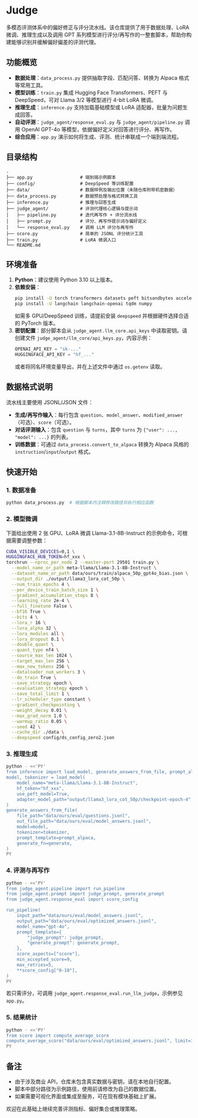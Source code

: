# Judge

多模态评测体系中的偏好修正与评分流水线。该仓库提供了用于数据处理、LoRA 微调、推理生成以及调用 GPT 系列模型进行评分/再写作的一整套脚本，帮助你构建能够识别并缓解偏好偏差的评测代理。

## 功能概览
- **数据处理**：`data_process.py` 提供抽取字段、匹配问答、转换为 Alpaca 格式等常用工具。
- **模型训练**：`train.py` 集成 Hugging Face Transformers、PEFT 与 DeepSpeed，可对 Llama 3/2 等模型进行 4-bit LoRA 微调。
- **推理生成**：`inference.py` 支持加载基础模型或 LoRA 适配器，批量为问题生成回答。
- **自动评测**：`judge_agent/response_eval.py` 与 `judge_agent/pipeline.py` 调用 OpenAI GPT-4o 等模型，依据偏好定义对回答进行评分、再写作。
- **综合应用**：`app.py` 演示如何将生成、评测、统计串联成一个端到端流程。

## 目录结构
```
.
├── app.py                  # 端到端示例脚本
├── config/                 # DeepSpeed 等训练配置
├── data/                   # 数据样例及输出位置（未随仓库附带机密数据）
├── data_process.py         # 数据预处理与格式转换工具
├── inference.py            # 推理与回答生成
├── judge_agent/            # 评测代理核心逻辑与提示词
│   ├── pipeline.py         # 迭代再写作 + 评分流水线
│   ├── prompt.py           # 评分、再写作提示词与偏好定义
│   └── response_eval.py    # 调用 LLM 评分与再写作
├── score.py                # 简单的 JSONL 评分统计工具
├── train.py                # LoRA 微调入口
└── README.md
```

## 环境准备
1. **Python**：建议使用 Python 3.10 以上版本。
2. **依赖安装**：
   ```bash
   pip install -U torch transformers datasets peft bitsandbytes accelerate
   pip install -U langchain langchain-openai tqdm numpy
   ```
   如需多 GPU/DeepSpeed 训练，请提前安装 `deepspeed` 并根据硬件选择合适的 PyTorch 版本。
3. **密钥配置**：部分脚本会从 `judge_agent.llm_core.api_keys` 中读取密钥。请创建文件 `judge_agent/llm_core/api_keys.py`，内容示例：
   ```python
   OPENAI_API_KEY = "sk-..."
   HUGGINGFACE_API_KEY = "hf_..."
   ```
   或者将同名环境变量导出，并在上述文件中通过 `os.getenv` 读取。

## 数据格式说明
流水线主要使用 JSONL/JSON 文件：
- **生成/再写作输入**：每行包含 `question`、`model_answer`、`modified_answer`（可选）、`score`（可选）。
- **对话评测输入**：包含 `question` 与 `turns`，其中 `turns` 为 `{"user": ..., "model": ...}` 的列表。
- **训练数据**：可通过 `data_process.convert_to_alpaca` 转换为 Alpaca 风格的 `instruction`/`input`/`output` 格式。

## 快速开始
### 1. 数据准备
```bash
python data_process.py  # 根据脚本内注释修改路径并执行相应函数
```

### 2. 模型微调
下面给出使用 2 张 GPU、LoRA 微调 Llama-3.1-8B-Instruct 的示例命令，可根据需要调整参数：
```bash
CUDA_VISIBLE_DEVICES=0,1 \
HUGGINGFACE_HUB_TOKEN=hf_xxx \
torchrun --nproc_per_node 2 --master-port 29501 train.py \
  --model_name_or_path meta-llama/Llama-3.1-8B-Instruct \
  --dataset_name_or_path data/ours/train/alpaca_50p_gpt4o_bias.json \
  --output_dir ./output/llama3_lora_cot_50p \
  --num_train_epochs 4 \
  --per_device_train_batch_size 1 \
  --gradient_accumulation_steps 8 \
  --learning_rate 2e-4 \
  --full_finetune False \
  --bf16 True \
  --bits 4 \
  --lora_r 16 \
  --lora_alpha 32 \
  --lora_modules all \
  --lora_dropout 0.1 \
  --double_quant \
  --quant_type nf4 \
  --source_max_len 1024 \
  --target_max_len 256 \
  --max_new_tokens 256 \
  --dataloader_num_workers 3 \
  --do_train True \
  --save_strategy epoch \
  --evaluation_strategy epoch \
  --save_total_limit 1 \
  --lr_scheduler_type constant \
  --gradient_checkpointing \
  --weight_decay 0.01 \
  --max_grad_norm 1.0 \
  --warmup_ratio 0.05 \
  --seed 42 \
  --cache_dir ./data \
  --deepspeed config/ds_config_zero2.json
```

### 3. 推理生成
```bash
python - <<'PY'
from inference import load_model, generate_answers_from_file, prompt_alpaca, generate
model, tokenizer = load_model(
    model_name="meta-llama/Llama-3.1-8B-Instruct",
    hf_token="hf_xxx",
    use_peft_model=True,
    adapter_model_path="output/llama3_lora_cot_50p/checkpoint-epoch-4",
)
generate_answers_from_file(
    file_path="data/ours/eval/questions.jsonl",
    out_file_path="data/ours/eval/model_answers.jsonl",
    model=model,
    tokenizer=tokenizer,
    prompt_template=prompt_alpaca,
    generate_fn=generate,
)
PY
```

### 4. 评测与再写作
```bash
python - <<'PY'
from judge_agent.pipeline import run_pipeline
from judge_agent.prompt import judge_prompt, generate_prompt
from judge_agent.response_eval import score_config

run_pipeline(
    input_path="data/ours/eval/model_answers.jsonl",
    output_path="data/ours/eval/optimized_answers.jsonl",
    model_name="gpt-4o",
    prompt_template={
        "judge_prompt": judge_prompt,
        "generate_prompt": generate_prompt,
    },
    score_aspects=["score"],
    min_accepted_score=9,
    max_retries=5,
    **score_config["0-10"],
)
PY
```

若只需评分，可调用 `judge_agent.response_eval.run_llm_judge`，示例参见 `app.py`。

### 5. 结果统计
```bash
python - <<'PY'
from score import compute_average_score
compute_average_score("data/ours/eval/optimized_answers.jsonl", limit=100)
PY
```

## 备注
- 由于涉及商业 API，仓库未包含真实数据与密钥，请在本地自行配置。
- 脚本中部分路径为示例路径，使用前请修改为自己的数据位置。
- 如果需要可视化界面或集成至服务，可在现有模块基础上扩展。

欢迎在此基础上继续完善评测指标、偏好集合或推理策略。
